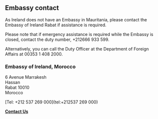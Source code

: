 ## Embassy contact

As Ireland does not have an Embassy in Mauritania, please contact the Embassy of Ireland Rabat if assistance is required.

Please note that if emergency assistance is required while the Embassy is closed, contact the duty number, +212666 933 599.

Alternatively, you can call the Duty Officer at the Department of Foreign Affairs at 00353 1 408 2000.

### Embassy of Ireland, Morocco

6 Avenue Marrakesh   
Hassan   
Rabat 10010   
Morocco

[Tel: +212 537 269 000](tel:+212537 269 000)

[**Contact Us**](/en/morocco/rabat/contact/)